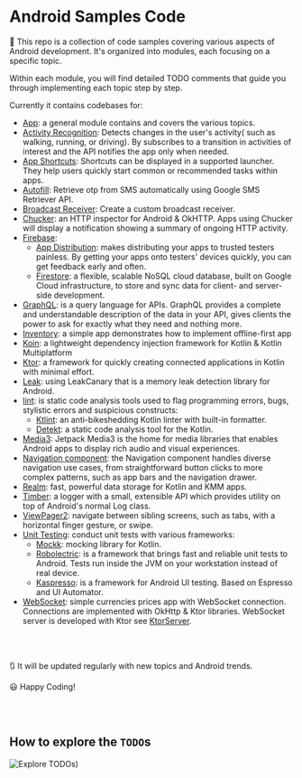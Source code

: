 # Android Samples Code

📝 This repo is a collection of code samples covering various aspects of Android development. It's organized into modules, each focusing on a specific topic. 

Within each module, you will find detailed TODO comments that guide you through implementing each topic step by step.

Currently it contains codebases for:

- [App](https://github.com/AsemLab/Samples/tree/main/app): a general module contains and covers the various topics.
- [Activity Recognition](https://developer.android.com/develop/sensors-and-location/location/transitions): Detects changes in the user's activity( such as walking, running, or driving). By subscribes to a transition in activities of interest and the API notifies the app only when needed.
- [App Shortcuts](https://developer.android.com/develop/ui/views/launch/shortcuts): Shortcuts can be displayed in a supported launcher. They help users quickly start common or recommended tasks within apps.
- [Autofill](https://developers.google.com/identity/sms-retriever/request): Retrieve otp from SMS automatically using Google SMS Retriever API.
- [Broadcast Receiver](https://github.com/AsemLab/Samples/tree/main/broadcast_receiver): Create a custom broadcast receiver.
- [Chucker](https://github.com/ChuckerTeam/chucker): an HTTP inspector for Android & OkHTTP. Apps using Chucker will display a notification showing a summary of ongoing HTTP activity.
- [Firebase](https://firebase.google.com/):
  - [App Distribution](https://firebase.google.com/docs/app-distribution): makes distributing your apps to trusted testers painless. By getting your apps onto testers' devices quickly, you can get feedback early and often.
  - [Firestore](https://firebase.google.com/docs/firestore): a flexible, scalable NoSQL cloud database, built on Google Cloud infrastructure, to store and sync data for client- and server-side development.
- [GraphQL](https://graphql.com/learn/what-is-graphql/): is a query language for APIs. GraphQL provides a complete and understandable description of the data in your API, gives clients the power to ask for exactly what they need and nothing more.
- [Inventory](https://github.com/AsemLab/Samples/tree/main/inventory): a simple app demonstrates how to implement offline-first app
- [Koin](https://insert-koin.io/): a lightweight dependency injection framework for Kotlin & Kotlin Multiplatform
- [Ktor](https://ktor.io/): a framework for quickly creating connected applications in Kotlin with minimal effort.
- [Leak](https://square.github.io/leakcanary/): using LeakCanary that is a memory leak detection library for Android.
- [lint](https://developer.android.com/reference/tools/gradle-api/7.2/com/android/build/api/dsl/Lint?hl=en): is static code analysis tools used to flag programming errors, bugs, stylistic errors and suspicious constructs:
  - [Ktlint](https://pinterest.github.io/ktlint/latest/): an anti-bikeshedding Kotlin linter with built-in formatter.
  - [Detekt](https://detekt.dev/): a static code analysis tool for the Kotlin.
- [Media3](https://developer.android.com/media/media3): Jetpack Media3 is the home for media libraries that enables Android apps to display rich audio and visual experiences.
- [Navigation component](https://developer.android.com/guide/navigation): the Navigation component handles diverse navigation use cases, from straightforward button clicks to more complex patterns, such as app bars and the navigation drawer.
- [Realm](https://www.mongodb.com/docs/realm/sdk/kotlin/): fast, powerful data storage for Kotlin and KMM apps.
- [Timber](https://github.com/JakeWharton/timber/): a logger with a small, extensible API which provides utility on top of Android's normal Log class.
- [ViewPager2](https://developer.android.com/guide/navigation/advanced/swipe-view-2): navigate between sibling screens, such as tabs, with a horizontal finger gesture, or swipe.
- [Unit Testing](): conduct unit tests with various frameworks:
  - [Mockk](https://mockk.io/): mocking library for Kotlin.
  - [Robolectric](https://robolectric.org/): is a framework that brings fast and reliable unit tests to Android. Tests run inside the JVM on your workstation instead of real device.
  - [Kaspresso](https://kasperskylab.github.io/Kaspresso/): is a framework for Android UI testing. Based on Espresso and UI Automator.
- [WebSocket](https://github.com/AsemLab/Samples/tree/main/websocket): simple currencies prices app with WebSocket connection. Connections are implemented with OkHttp & Ktor libraries. WebSocket server is developed with Ktor see [KtorServer](https://github.com/AsemLab/Kotlin-Samples/tree/main/KtorServer). 

</br></br>

🔃 It will be updated regularly with new topics and Android trends.

😃 Happy Coding!

</br></br>

## How to explore the `TODO`s

![Explore TODOs)](https://github.com/AsemLab/Samples/assets/82704241/618cf8cc-adf0-4df2-8036-eef967c6780d)

